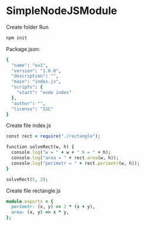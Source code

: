 # SimpleNodeJSModule
Create folder
Run

```ruby
npm init
```

Package.json:

```ruby
{
  "name": "ex1",
  "version": "1.0.0",
  "description": "",
  "main": "index.js",
  "scripts": {
    "start": "node index"
  },
  "author": "",
  "license": "ISC"
}
```


Create file index.js

```ruby
const rect = require("./rectangle");

function solveRect(w, h) {
  console.log("w = " + w + " h = " + h);
  console.log("area = " + rect.area(w, h));
  console.log("perimetr = " + rect.perimetr(w, h));
}

solveRect(5, 2);

```

Create file rectangle.js

```ruby
module.exports = {
  perimetr: (x, y) => 2 * (x + y),
  area: (x, y) => x * y,
};
```
